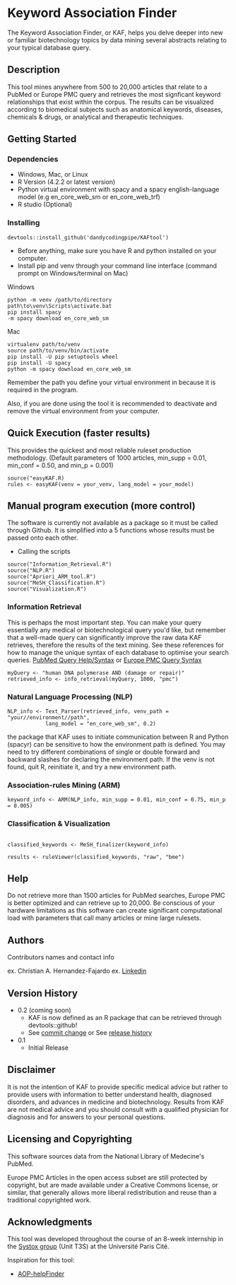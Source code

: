 # Keyword Association Finder

The Keyword Association Finder, or KAF, helps you delve deeper into new or familiar biotechnology topics by data mining several abstracts relating to your typical database query.

## Description

This tool mines anywhere from 500 to 20,000 articles that relate to a PubMed or Europe PMC query and retrieves the most signficant keyword relationships that exist within the corpus. The results can be visualized according to biomedical subjects such as anatomical keywords, diseases, chemicals & drugs, or analytical and therapeutic techniques.

## Getting Started

### Dependencies
* Windows, Mac, or Linux 
* R Version (4.2.2 or latest version)
* Python virtual environment with spacy and a spacy english-language model (e.g en_core_web_sm or en_core_web_trf)
* R studio (Optional)


### Installing
```
devtools::install_github('dandycodingpipe/KAFtool')
```
* Before anything, make sure you have R and python installed on your computer.
* Install pip and venv through your command line interface (command prompt on Windows/terminal on Mac)

Windows
```
python -m venv /path/to/directory
path\to\venv\Scripts\activate.bat
pip install spacy
-m spacy download en_core_web_sm
```

Mac
```
virtualenv path/to/venv
source path/to/venv/bin/activate
pip install -U pip setuptools wheel
pip install -U spacy
python -m spacy download en_core_web_sm
```
Remember the path you define your virtual environment in because it is required in the program.

Also, if you are done using the tool it is recommended to deactivate and remove the virtual environment from your computer.

## Quick Execution (faster results)

This provides the quickest and most reliable ruleset production methodology. (Default parameters of 1000 articles, min_supp = 0.01, min_conf = 0.50, and min_p = 0.001)

```
source("easyKAF.R)
rules <- easyKAF(venv = your_venv, lang_model = your_model)
```
## Manual program execution (more control)

The software is currently not available as a package so it must be called through Github. It is simplified into a 5 functions whose results must be passed onto each other.
* Calling the scripts
```
source("Information_Retrieval.R")
source("NLP.R")
source("Apriori_ARM_tool.R")
source("MeSH_Classification.R")
source("Visualization.R")
```
### Information Retrieval
This is perhaps the most important step. You can make your query essentially any medical or biotechnological query you'd like, but remember that a well-made query can significantly improve the raw data KAF retrieves, therefore the results of the text mining.
See these references for how to manage the unique syntax of each database to optimise your search queries.
[PubMed Query Help/Syntax](https://pubmed.ncbi.nlm.nih.gov/help/) or
[Europe PMC Query Syntax](https://europepmc.org/searchsyntax)
```
myQuery <- "human DNA polymerase AND (damage or repair)"
retrieved_info <- info_retrieval(myQuery, 1000, "pmc")
```
### Natural Language Processing (NLP)
```
NLP_info <- Text_Parser(retrieved_info, venv_path = "your//environment//path", 
            lang_model = "en_core_web_sm", 0.2)
```
the package that KAF uses to initiate communication between R and Python (spacyr) can be sensitive to how the environment path is defined. You may need to try different combinations of single or double forward and backward slashes for declaring the environment path. If the venv is not found, quit R, reinitiate it, and try a new environment path.

### Association-rules Mining (ARM)
```
keyword_info <- ARM(NLP_info, min_supp = 0.01, min_conf = 0.75, min_p = 0.005)
```
### Classification & Visualization
```

classified_keywords <- MeSH_finalizer(keyword_info)

results <- ruleViewer(classified_keywords, "raw", "bme")
```


## Help

Do not retrieve more than 1500 articles for PubMed searches, Europe PMC is better optimized and can retrieve up to 20,000. Be conscious of your hardware limitations as this software can create significant computational load with parameters that call many articles or mine large rulesets.

## Authors

Contributors names and contact info

ex. Christian A. Hernandez-Fajardo
ex. [Linkedin](https://www.linkedin.com/in/christianalejandro/)

## Version History

* 0.2 (coming soon)
    * KAF is now defined as an R package that can be retrieved through devtools::github!
    * See [commit change]() or See [release history]()
* 0.1
    * Initial Release

## Disclaimer

It is not the intention of KAF to provide specific medical advice but rather to provide users with information to better understand health, diagnosed disorders, and advances in medicine and biotechnology. Results from KAF are not medical advice and you should consult with a qualified physician for diagnosis and for answers to your personal questions.

## Licensing and Copyrighting

This software sources data from the National Library of Medecine's PubMed.
   
Europe PMC Articles in the open access subset are still protected by copyright, but are made available under a Creative Commons license, or similar, that generally allows more liberal redistribution and reuse than a traditional copyrighted work. 

## Acknowledgments

This tool was developed throughout the course of an 8-week internship in the [Systox group](https://systox.u-paris-sciences.fr/) (Unit T3S) at the Université Paris Cité.

Inspiration for this tool:
* [AOP-helpFinder](http://aop-helpfinder.u-paris-sciences.fr/)
